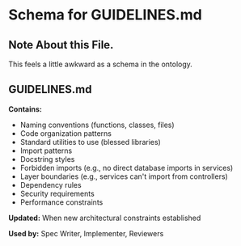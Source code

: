 # Schema for GUIDELINES.md

## Note About this File.

This feels a little awkward as a schema in the ontology.

## GUIDELINES.md

**Contains:**
- Naming conventions (functions, classes, files)
- Code organization patterns
- Standard utilities to use (blessed libraries)
- Import patterns
- Docstring styles
- Forbidden imports (e.g., no direct database imports in services)
- Layer boundaries (e.g., services can't import from controllers)
- Dependency rules
- Security requirements
- Performance constraints

**Updated:** When new architectural constraints established

**Used by:** Spec Writer, Implementer, Reviewers
